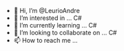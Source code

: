 - 👋 Hi, I’m @LeurioAndre
- 👀 I’m interested in ... C#
- 🌱 I’m currently learning ... C#
- 💞️ I’m looking to collaborate on ... C#
- 📫 How to reach me ...

<!---
LeurioAndre/LeurioAndre is a ✨ special ✨ repository because its `README.md` (this file) appears on your GitHub profile.
You can click the Preview link to take a look at your changes.
--->
